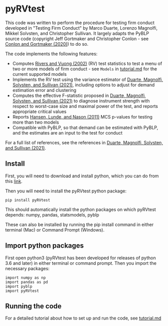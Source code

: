 # pyRVtest

This code was written to perform the procedure for testing firm conduct developed in "Testing Firm Conduct" by Marco Duarte, Lorenzo Magnolfi, Mikkel Solvsten, and Christopher Sullivan.  It largely adapts the PyBLP source code (copyright Jeff Gortmaker and Christopher Conlon - see [Conlon and Gortmaker (2020)](https://onlinelibrary.wiley.com/doi/full/10.1111/1756-2171.12352)) to do so.

The code implements the following features:
* Computes [Rivers and Vuong (2002)](https://onlinelibrary.wiley.com/doi/full/10.1111/1368-423X.t01-1-00071) (RV) test statistics to test a menu of two or more models of firm conduct - see `Models` in [tutorial.md](https://github.com/chrissullivanecon/pyRV/blob/main/TUTORIAL.md) for the current supported models
* Implements the RV test using the variance estimator of [Duarte, Magnolfi, Solvsten, and Sullivan (2021)](https://drive.google.com/file/d/1eZRsohyJ5XN-_j52NLDEyQsWFX9wSXqc/view), including options to adjust for demand estimation error and clustering
* Computes the effective F-statistic proposed in [Duarte, Magnolfi, Solvsten, and Sullivan (2021)](https://drive.google.com/file/d/1eZRsohyJ5XN-_j52NLDEyQsWFX9wSXqc/view) to diagnose instrument strength with respect to worst-case size and maximal power of the test, and reports appropriate critical values 
* Reports [Hansen, Lunde, and Nason (2011)](https://www.jstor.org/stable/41057463?seq=1#metadata_info_tab_contents) MCS p-values for testing more than two models
* Compatible with PyBLP, so that demand can be estimated with PyBLP, and the estimates are an input to the test for conduct

For a full list of references, see the references in [Duarte, Magnolfi, Solvsten, and Sullivan (2021)](https://drive.google.com/file/d/1eZRsohyJ5XN-_j52NLDEyQsWFX9wSXqc/view).

## Install
First, you will need to download and install python, which you can do from this [link](https://www.python.org/).

Then you will need to install the pyRVtest python package: 

````
pip install pyRVtest
````

This should automatically install the python packages on which pyRVtest depends: numpy, pandas, statsmodels, pyblp

These can also be installed by running the pip install command in either terminal (Mac) or Command Prompt (Windows). 
## Import python packages
First open python3 (pyRVtest has been developed for releases of python 3.6 and later) in either terminal or command prompt.  Then you import the necessary packages:

````
import numpy as np
import pandas as pd
import pyblp
import pyRVtest
````

## Running the code

For a detailed tutorial about how to set up and run the code, see [tutorial.md](https://github.com/chrissullivanecon/pyRV/blob/main/TUTORIAL.md)
